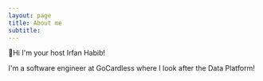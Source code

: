 ```yaml
---
layout: page
title: About me
subtitle: 
---
```


👋Hi I'm your host Irfan Habib!

I'm a software engineer at GoCardless where I look after the Data Platform! 


